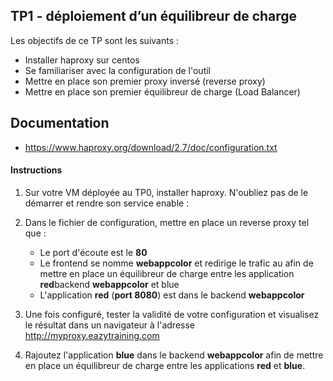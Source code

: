 ## TP1 - déploiement d’un équilibreur de charge
Les objectifs de ce TP sont les suivants : 
- Installer haproxy sur centos
- Se familiariser avec la configuration de l'outil
- Mettre en place son premier proxy inversé (reverse proxy)
- Mettre en place son premier équilibreur de charge (Load Balancer)

## Documentation 
- https://www.haproxy.org/download/2.7/doc/configuration.txt


#### Instructions

1. Sur votre VM déployée au TP0, installer haproxy. N'oubliez pas de le démarrer et rendre son service enable :

2. Dans le fichier de configuration, mettre en place un reverse proxy tel que : 
   - Le port d'écoute est le **80**
   - Le frontend se nomme **webappcolor** et redirige le trafic au  afin de mettre en place un équilibreur de charge entre les application **red**backend **webappcolor** et blue
   - L'application **red** (**port 8080**) est dans le backend **webappcolor**

3. Une fois configuré, tester la validité de votre configuration et visualisez le résultat dans un navigateur à l'adresse http://myproxy.eazytraining.com


4. Rajoutez l'application **blue** dans le backend **webappcolor** afin de mettre en place un équilibreur de charge entre les applications **red** et **blue**.
   